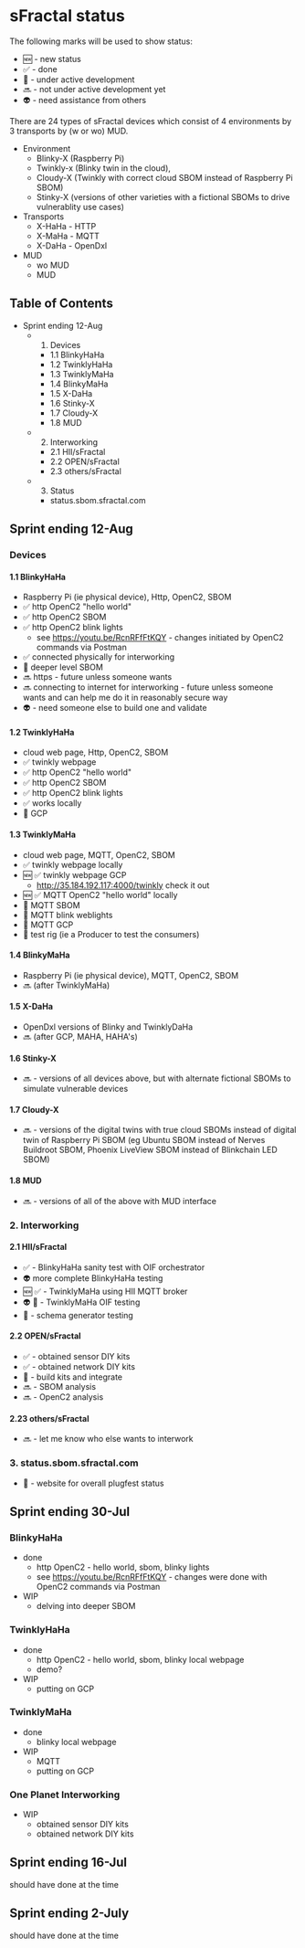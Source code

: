 # sFractal status
The following marks will be used to show status:
- :new: - new status
- :white_check_mark: - done
- :construction: - under active development
- :soon: - not under active development yet
- :alien: - need assistance from others

There are 24 types of sFractal devices which consist of 4 environments by 3 transports by (w or wo) MUD.
- Environment
   + Blinky-X (Raspberry Pi)
   + Twinkly-x (Blinky twin in the cloud),
   + Cloudy-X (Twinkly with correct cloud SBOM instead of Raspberry Pi SBOM)
   + Stinky-X (versions of other varieties with a fictional SBOMs to drive vulnerablity use cases)
- Transports
   + X-HaHa - HTTP
   + X-MaHa - MQTT
   + X-DaHa - OpenDxl
- MUD
   + wo MUD
   + MUD

## Table of Contents
- Sprint ending 12-Aug
   + 1. Devices
      - 1.1 BlinkyHaHa
      - 1.2 TwinklyHaHa
      - 1.3 TwinklyMaHa
      - 1.4 BlinkyMaHa
      - 1.5 X-DaHa
      - 1.6 Stinky-X
      - 1.7 Cloudy-X
      - 1.8 MUD
   + 2. Interworking
      - 2.1 HII/sFractal
      - 2.2 OPEN/sFractal
      - 2.3 others/sFractal
   + 3. Status
      - status.sbom.sfractal.com

## Sprint ending 12-Aug
### Devices
#### 1.1 BlinkyHaHa
- Raspberry Pi (ie physical device), Http, OpenC2, SBOM
- :white_check_mark: http OpenC2 "hello world"
- :white_check_mark: http OpenC2 SBOM
- :white_check_mark: http OpenC2 blink lights
    + see https://youtu.be/RcnRFfFtKQY - changes initiated by OpenC2 commands via Postman
- :white_check_mark: connected physically for interworking
- :construction: deeper level SBOM
- :soon: https - future unless someone wants
- :soon: connecting to internet for interworking - future unless someone wants and can help me do it in reasonably secure way
- :alien: - need someone else to build one and validate

#### 1.2 TwinklyHaHa
- cloud web page, Http, OpenC2, SBOM
- :white_check_mark: twinkly webpage
- :white_check_mark: http OpenC2 "hello world"
- :white_check_mark: http OpenC2 SBOM
- :white_check_mark: http OpenC2 blink lights
- :white_check_mark: works locally
- :construction: GCP

#### 1.3 TwinklyMaHa
- cloud web page, MQTT, OpenC2, SBOM
- :white_check_mark: twinkly webpage locally
- :new: :white_check_mark: twinkly webpage GCP
    - http://35.184.192.117:4000/twinkly check it out
- :new: :white_check_mark: MQTT OpenC2 "hello world" locally
- :construction: MQTT SBOM
- :construction: MQTT blink weblights
- :construction: MQTT GCP
- :construction: test rig (ie a Producer to test the consumers)

#### 1.4 BlinkyMaHa
- Raspberry Pi (ie physical device), MQTT, OpenC2, SBOM
- :soon: (after TwinklyMaHa)

#### 1.5 X-DaHa
- OpenDxl versions of Blinky and TwinklyDaHa
- :soon: (after GCP, MAHA, HAHA's)
#### 1.6 Stinky-X
- :soon: - versions of all devices above, but with alternate fictional SBOMs to simulate vulnerable devices
#### 1.7 Cloudy-X
- :soon: - versions of the digital twins with true cloud SBOMs instead of digital twin of Raspberry Pi SBOM (eg Ubuntu SBOM instead of Nerves Buildroot SBOM, Phoenix LiveView SBOM instead of Blinkchain LED SBOM)
#### 1.8 MUD
- :soon: - versions of all of the above with MUD interface

### 2. Interworking
#### 2.1 HII/sFractal
- :white_check_mark: - BlinkyHaHa sanity test with OIF orchestrator
- :alien: more complete BlinkyHaHa testing
- :new: :white_check_mark: - TwinklyMaHa using HII MQTT broker
- :alien: :construction: - TwinklyMaHa OIF testing
- :construction: - schema generator testing
#### 2.2 OPEN/sFractal
- :white_check_mark: - obtained sensor DIY kits
- :white_check_mark: - obtained network DIY kits
- :construction: - build kits and integrate
- :soon: - SBOM analysis
- :soon: - OpenC2 analysis
#### 2.23 others/sFractal
- :soon: - let me know who else wants to interwork

### 3. status.sbom.sfractal.com
- :construction: - website for overall plugfest status

## Sprint ending 30-Jul
### BlinkyHaHa
- done
   + http OpenC2 - hello world, sbom, blinky lights
   + see https://youtu.be/RcnRFfFtKQY - changes were done with OpenC2 commands via Postman
- WIP
   + delving into deeper SBOM

### TwinklyHaHa
- done
   + http OpenC2 - hello world, sbom, blinky local webpage
   + demo?
- WIP
   + putting on GCP

### TwinklyMaHa
- done
   + blinky local webpage
- WIP
   + MQTT
   + putting on GCP

### One Planet Interworking
- WIP
   + obtained sensor DIY kits
   + obtained network DIY kits


## Sprint ending 16-Jul
should have done at the time

## Sprint ending 2-July
should have done at the time
